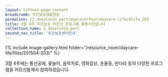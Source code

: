 ```yaml
--- 
layout: leftnav-page-content 
breadcrumb: 주간보호생활현장 
permalink: /2_dosolnoin_part/daycare/four/daycare-life/dlife_203
title: 3월_4주_주간보호_어르신_프로그램_활동사진입니다
collection_name: 2_dosolnoin_part
second_nav_title: '주간보호센터안내' 
---
```

{% include image-gallery.html folder="/resource_room/daycare-life/files/201504-203/" %}










3월 4주에는 풍선공예, 윷놀이, 음악치료, 영화감상, 손율동, 만다라 등의
다양한 프로그램을 어르신들께서 참여하셨습니다.